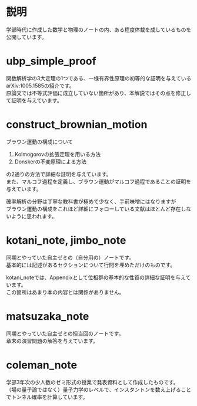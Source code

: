 # 説明
学部時代に作成した数学と物理のノートの内、ある程度体裁を成しているものを公開しています。

# ubp_simple_proof
関数解析学の3大定理の1つである、一様有界性原理の初等的な証明を与えているarXiv:1005.1585の紹介です。  
原論文では不等式評価に成立していない箇所があり、本解説ではその点を修正して証明を与えています。

# construct_brownian_motion
ブラウン運動の構成について  
1. Kolmogorovの拡張定理を用いる方法  
2. Donskerの不変原理による方法  

の2通りの方法で詳細な証明を与えています。  
また、マルコフ過程を定義し、ブラウン運動がマルコフ過程であることの証明を与えています。  

確率解析の分野は丁寧な教科書が極めて少なく、手前味噌にはなりますが  
ブラウン運動の構成をこれほど詳細にフォローしている文献はほとんど存在しないように思われます。 

# kotani_note, jimbo_note
同期とやっていた自主ゼミの（自分用の）ノートです。  
基本的には記述があるセクションについて行間を埋めただけのものです。  

kotani_noteでは、Appendixとして位相群の基本的な性質の詳細な証明を与えています。  
この箇所はあまり本の内容とは関係がありません。

# matsuzaka_note
同期とやっていた自主ゼミの担当回のノートです。  
章末の演習問題の解答を与えています。

# coleman_note
学部3年次の少人数のゼミ形式の授業で発表資料として作成したものです。  
（場の量子論ではなく）量子力学のレベルで、インスタントンを数え上げることでトンネル確率を計算しています。
